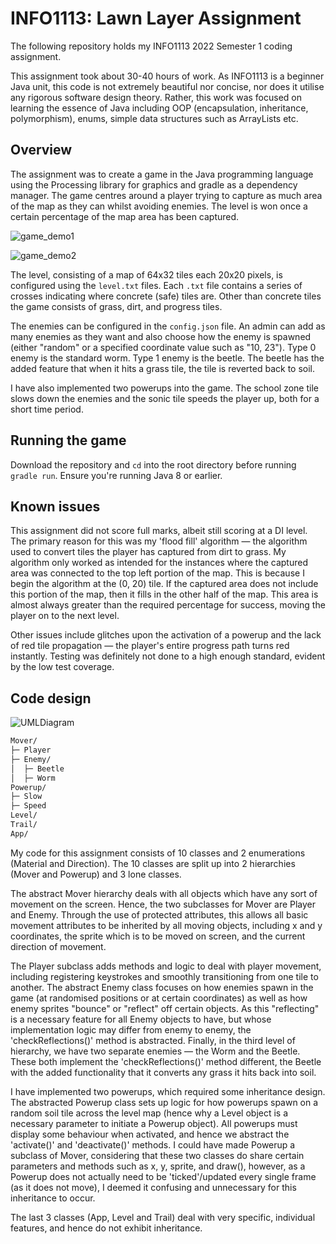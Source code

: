 # INFO1113: Lawn Layer Assignment

The following repository holds my INFO1113 2022 Semester 1 coding assignment. 

This assignment took about 30-40 hours of work. As INFO1113 is a beginner Java unit, this code is not extremely beautiful nor concise, nor does it utilise any rigorous software design theory. Rather, this work was focused on learning the essence of Java including OOP (encapsulation, inheritance, polymorphism), enums, simple data structures such as ArrayLists etc.

## Overview
The assignment was to create a game in the Java programming language using the Processing library for graphics and gradle as a dependency manager. The game centres around a player trying to capture as much area of the map as they can whilst avoiding enemies. The level is won once a certain percentage of the map area has been captured.

![game_demo1](https://user-images.githubusercontent.com/97012075/179744117-0910bd98-e277-48f2-b075-d1a3dbce9834.png)

![game_demo2](https://user-images.githubusercontent.com/97012075/179744080-563c2e57-3333-410f-9db1-6e5af87679f2.png)

The level, consisting of a map of 64x32 tiles each 20x20 pixels, is configured using the `level.txt` files. Each `.txt` file contains a series of crosses indicating where concrete (safe) tiles are. Other than concrete tiles the game consists of grass, dirt, and progress tiles.

The enemies can be configured in the `config.json` file. An admin can add as many enemies as they want and also choose how the enemy is spawned (either "random" or a specified coordinate value such as "10, 23"). Type 0 enemy is the standard worm. Type 1 enemy is the beetle. The beetle has the added feature that when it hits a grass tile, the tile is reverted back to soil.

I have also implemented two powerups into the game. The school zone tile slows down the enemies and the sonic tile speeds the player up, both for a short time period.

## Running the game
Download the repository and `cd` into the root directory before running `gradle run`. Ensure you're running Java 8 or earlier.

## Known issues
This assignment did not score full marks, albeit still scoring at a DI level. The primary reason for this was my 'flood fill' algorithm — the algorithm used to convert tiles the player has captured from dirt to grass. My algorithm only worked as intended for the instances where the captured area was connected to the top left portion of the map. This is because I begin the algorithm at the (0, 20) tile. If the captured area does not include this portion of the map, then it fills in the other half of the map. This area is almost always greater than the required percentage for success, moving the player on to the next level.

Other issues include glitches upon the activation of a powerup and the lack of red tile propagation — the player's entire progress path turns red instantly. Testing was definitely not done to a high enough standard, evident by the low test coverage. 

## Code design

![UMLDiagram](https://user-images.githubusercontent.com/97012075/179748738-2e26bd02-2007-478c-b995-22456a4de583.png)

```bash 
Mover/
├─ Player
├─ Enemy/
│  ├─ Beetle
│  ├─ Worm
Powerup/
├─ Slow
├─ Speed
Level/
Trail/
App/
```

My code for this assignment consists of 10 classes and 2 enumerations (Material and Direction). The 10 classes are split up into 2 hierarchies (Mover and Powerup) and 3 lone classes.

The abstract Mover hierarchy deals with all objects which have any sort of movement on the screen. Hence, the two subclasses for Mover are Player and Enemy. Through the use of protected attributes, this allows all basic movement attributes to be inherited by all moving objects, including x and y coordinates, the sprite which is to be moved on screen, and the current direction of movement. 

The Player subclass adds methods and logic to deal with player movement, including registering keystrokes and smoothly transitioning from one tile to another. The abstract Enemy class focuses on how enemies spawn in the game (at randomised positions or at certain coordinates) as well as how enemy sprites "bounce" or "reflect" off certain objects. As this "reflecting" is a necessary feature for all Enemy objects to have, but whose implementation logic may differ from enemy to enemy, the 'checkReflections()' method is abstracted. Finally, in the third level of hierarchy, we have two separate enemies — the Worm and the Beetle. These both implement the 'checkReflections()' method different, the Beetle with the added functionality that it converts any grass it hits back into soil.

I have implemented two powerups, which required some inheritance design. The abstracted Powerup class sets up logic for how powerups spawn on a random soil tile across the level map (hence why a Level object is a necessary parameter to initiate a Powerup object). All powerups must display some behaviour when activated, and hence we abstract the 'activate()' and 'deactivate()' methods. I could have made Powerup a subclass of Mover, considering that these two classes do share certain parameters and methods such as x, y, sprite, and draw(), however, as a Powerup does not actually need to be 'ticked'/updated every single frame (as it does not move), I deemed it confusing and unnecessary for this inheritance to occur.

The last 3 classes (App, Level and Trail) deal with very specific, individual features, and hence do not exhibit inheritance.

